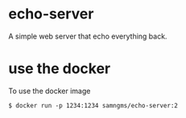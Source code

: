 # echo-server

A simple web server that echo everything back. 

# use the docker

To use the docker image

```
$ docker run -p 1234:1234 samngms/echo-server:2
```